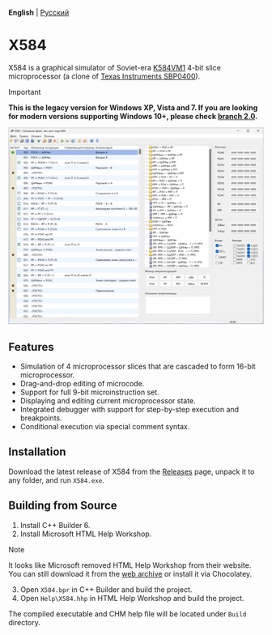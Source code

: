 **English** | [Русский](README-ru.md)

# X584

X584 is a graphical simulator of Soviet-era [K584VM1](https://ru.wikipedia.org/wiki/%D0%9C%D0%B8%D0%BA%D1%80%D0%BE%D0%BF%D1%80%D0%BE%D1%86%D0%B5%D1%81%D1%81%D0%BE%D1%80%D0%BD%D0%B0%D1%8F_%D1%81%D0%B5%D0%BA%D1%86%D0%B8%D1%8F#%D0%A1%D0%B5%D1%80%D0%B8%D1%8F_584) 4-bit slice microprocessor (a clone of [Texas Instruments SBP0400](https://en.wikipedia.org/wiki/Texas_Instruments_SBP0400)).

> [!IMPORTANT]
> **This is the legacy version for Windows XP, Vista and 7. If you are looking for modern versions supporting Windows 10+, please check [branch 2.0](https://github.com/kodemeister/X584/tree/2.0).**

![Screenshot](Screenshot.png?raw=true)

## Features

* Simulation of 4 microprocessor slices that are cascaded to form 16-bit microprocessor.
* Drag-and-drop editing of microcode.
* Support for full 9-bit microinstruction set.
* Displaying and editing current microprocessor state.
* Integrated debugger with support for step-by-step execution and breakpoints.
* Conditional execution via special comment syntax.

## Installation

Download the latest release of X584 from the [Releases](https://github.com/kodemeister/X584/releases) page, unpack it to any folder, and run `X584.exe`.

## Building from Source

1. Install C++ Builder 6.
2. Install Microsoft HTML Help Workshop.
> [!NOTE]
> It looks like Microsoft removed HTML Help Workshop from their website. You can still download it from the [web archive](https://web.archive.org/web/20200918004813/https://download.microsoft.com/download/0/A/9/0A939EF6-E31C-430F-A3DF-DFAE7960D564/htmlhelp.exe) or install it via Chocolatey.
3. Open `X584.bpr` in C++ Builder and build the project.
4. Open `Help\X584.hhp` in HTML Help Workshop and build the project.

The compiled executable and CHM help file will be located under `Build` directory.
